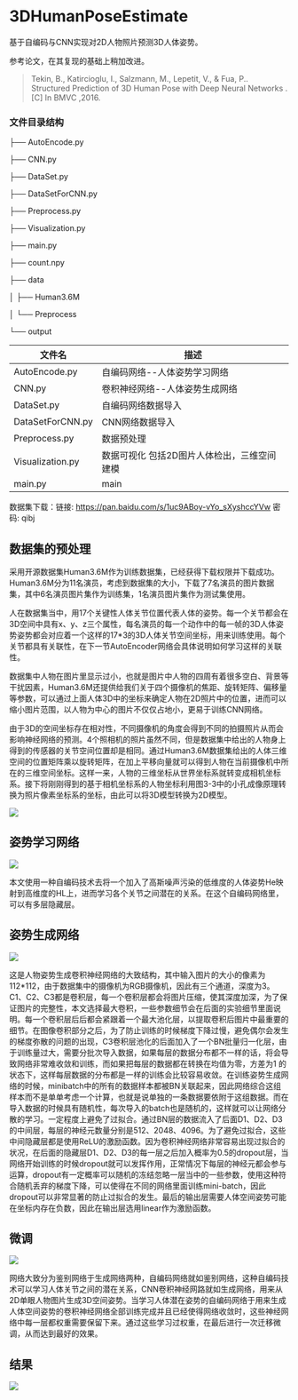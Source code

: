 # 3DHumanPoseEstimate

基于自编码与CNN实现对2D人物照片预测3D人体姿势。

参考论文，在其复现的基础上稍加改进。

> Tekin, B., Katircioglu, I., Salzmann, M., Lepetit, V., & Fua, P.. Structured Prediction of 3D Human Pose with Deep Neural Networks .[C] In BMVC ,2016.

### 文件目录结构

├── AutoEncode.py

├── CNN.py

├── DataSet.py

├── DataSetForCNN.py

├── Preprocess.py

├── Visualization.py

├── main.py

├── count.npy

├── data

│  ├── Human3.6M

│  └── Preprocess

└── output

| 文件名           | 描述                                        |
| ---------------- | ------------------------------------------- |
| AutoEncode.py    | 自编码网络--人体姿势学习网络                |
| CNN.py           | 卷积神经网络--人体姿势生成网络              |
| DataSet.py       | 自编码网络数据导入                          |
| DataSetForCNN.py | CNN网络数据导入                             |
| Preprocess.py    | 数据预处理                                  |
| Visualization.py | 数据可视化 包括2D图片人体检出，三维空间建模 |
| main.py          | main                                        |

数据集下载：链接: https://pan.baidu.com/s/1uc9ABoy-vYo_sXyshccYVw  密码: qibj

## 数据集的预处理

采用开源数据集Human3.6M作为训练数据集，已经获得下载权限并下载成功。Human3.6M分为11名演员，考虑到数据集的大小，下载了7名演员的图片数据集，其中6名演员图片集作为训练集，1名演员图片集作为测试集使用。

人在数据集当中，用17个关键性人体关节位置代表人体的姿势。每一个关节都会在3D空间中具有x、y、z三个属性，每名演员的每一个动作中的每一帧的3D人体姿势姿势都会对应着一个这样的17*3的3D人体关节空间坐标，用来训练使用。每个关节都具有关联性，在下一节AutoEncoder网络会具体说明如何学习这样的关联性。

数据集中人物在图片里显示过小，也就是图片中人物的四周有着很多空白、背景等干扰因素，Human3.6M还提供给我们关于四个摄像机的焦距、旋转矩阵、偏移量等参数，可以通过上面人体3D中的坐标来确定人物在2D照片中的位置，进而可以缩小图片范围，以人物为中心的图片不仅仅占地小，更易于训练CNN网络。

由于3D的空间坐标存在相对性，不同摄像机的角度会得到不同的拍摄照片从而会影响神经网络的预测。4个照相机的照片虽然不同，但是数据集中给出的人物身上得到的传感器的关节空间位置却是相同。通过Human3.6M数据集给出的人体三维空间的位置矩阵乘以旋转矩阵，在加上平移向量就可以得到人物在当前摄像机中所在的三维空间坐标。这样一来，人物的三维坐标从世界坐标系就转变成相机坐标系。接下将刚刚得到的基于相机坐标系的人物坐标利用图3-3中的小孔成像原理转换为照片像素坐标系的坐标，由此可以将3D模型转换为2D模型。

![](https://pic.imgdb.cn/item/613c549244eaada739a5c9c2.png)

## 姿势学习网络

![](https://pic.imgdb.cn/item/613c549044eaada739a5c4d5.png)

本文使用一种自编码技术去将一个加入了高斯噪声污染的低维度的人体姿势He映射到高维度的HL上，进而学习各个关节之间潜在的关系。在这个自编码网络里，可以有多层隐藏层。

## 姿势生成网络

![](https://pic.imgdb.cn/item/613c549244eaada739a5c9a9.png)

这是人物姿势生成卷积神经网络的大致结构，其中输入图片的大小的像素为112*112，由于数据集中的摄像机为RGB摄像机，因此有三个通道，深度为3。C1、C2、C3都是卷积层，每一个卷积层都会将图片压缩，使其深度加深，为了保证图片的完整性，本文选择最大卷积，一些参数细节会在后面的实验细节里面说明。每一个卷积层后后都会紧跟着一个最大池化层，以提取卷积后图片中最重要的细节。在图像卷积部分之后，为了防止训练的时候梯度下降过慢，避免偶尔会发生的梯度弥散的问题的出现，C3卷积层池化的后面加入了一个BN批量归一化层，由于训练量过大，需要分批次导入数据，如果每层的数据分布都不一样的话，将会导致网络非常难收敛和训练，而如果把每层的数据都在转换在均值为零，方差为1 的状态下，这样每层数据的分布都是一样的训练会比较容易收敛。在训练姿势生成网络的时候，minibatch中的所有的数据样本都被BN关联起来，因此网络综合这组样本而不是单单考虑一个计算，也就是说单独的一条数据要依附于这组数据。而在导入数据的时候具有随机性，每次导入的batch也是随机的，这样就可以让网络分散的学习。一定程度上避免了过拟合。通过BN层的数据流入了后面D1、D2、D3的中间层，每层的神经元数量分别是512、2048、4096。为了避免过拟合，这些中间隐藏层都是使用ReLU的激励函数。因为卷积神经网络非常容易出现过拟合的状况，在后面的隐藏层D1、D2、D3的每一层之后加入概率为0.5的dropout层，当网络开始训练的时候dropout就可以发挥作用，正常情况下每层的神经元都会参与运算，dropout有一定概率可以随机的冻结忽略一层当中的一些参数，使用这种符合随机丢弃的梯度下降，可以使得在不同的网络里面训练mini-batch，因此dropout可以非常显著的防止过拟合的发生。最后的输出层需要人体空间姿势可能在坐标内存在负数，因此在输出层选用linear作为激励函数。

## 微调

![](https://pic.imgdb.cn/item/613c549044eaada739a5c4e1.png)

网络大致分为鉴别网络于生成网络两种，自编码网络就如鉴别网络，这种自编码技术可以学习人体关节之间的潜在关系，CNN卷积神经网路就如生成网络，用来从2D单眼人物图片生成3D空间姿势。当学习人体潜在姿势的自编码网络于用来生成人体空间姿势的卷积神经网络全部训练完成并且已经使得网络收敛时，这些神经网络中每一层都权重需要保留下来。通过这些学习过权重，在最后进行一次迁移微调，从而达到最好的效果。

## 结果

![](https://pic.imgdb.cn/item/613c549244eaada739a5c9b3.png)